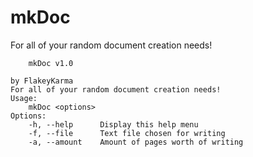 # mkDoc
For all of your random document creation needs!
```
	mkDoc v1.0
```
	by FlakeyKarma
	For all of your random document creation needs!
	Usage:
		mkDoc <options>
	Options:
		-h, --help  	Display this help menu
		-f, --file  	Text file chosen for writing
		-a, --amount	Amount of pages worth of writing
```
